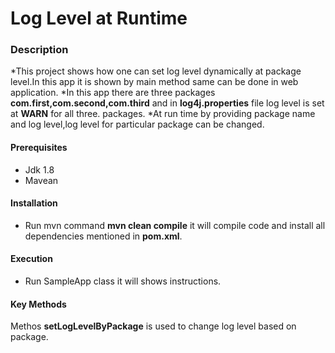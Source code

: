 # Log Level at Runtime

### Description
*This project shows how one can set log level dynamically at package level.In this app it is shown by main method same can be done in web 
application.
*In this app there are three packages **com.first,com.second,com.third** and in **log4j.properties** file log level is set at **WARN** for all three.
packages.
*At run time by providing package name and log level,log level for particular package can be changed.

#### Prerequisites
* Jdk 1.8
* Mavean

#### Installation
* Run mvn command **mvn clean compile** it will compile code and install all dependencies mentioned in **pom.xml**.

#### Execution
 * Run SampleApp class it will shows instructions. 

#### Key Methods
Methos **setLogLevelByPackage** is used to change log level based on package.
